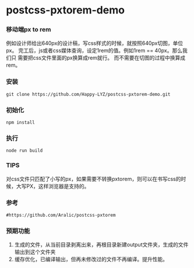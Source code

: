 # postcss-pxtorem-demo


### 移动端px to rem

例如设计师给出640px的设计稿，写css样式的时候，就按照640px切图，单位px。
完工后，js或者css媒体查询，设定1rem的值。例如1rem == 40px。那么我们只
需要把css文件里面的px换算成rem就行。 而不需要在切图的过程中换算成rem。

### 安装

    git clone https://github.com/Happy-LYZ/postcss-pxtorem-demo.git

### 初始化

    npm install

### 执行

    node run build 

### TIPS

对css文件只匹配了小写的px，如果需要不转换pxtorem，则可以在书写css的时候，大写PX，这样浏览器是支持的。

### 参考
	#https://github.com/Aralic/postcss-pxtorem
   
### 预期功能

1. 生成的文件，从当前目录剥离出来，再根目录新建output文件夹，生成的文件输出到这个文件夹
2. 缓存优化，已编译输出，但再未修改过的文件不再编译。提升性能。
